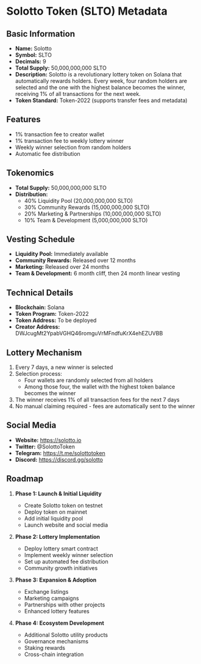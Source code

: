 # Solotto Token (SLTO) Metadata

## Basic Information
- **Name:** Solotto
- **Symbol:** SLTO
- **Decimals:** 9
- **Total Supply:** 50,000,000,000 SLTO
- **Description:** Solotto is a revolutionary lottery token on Solana that automatically rewards holders. Every week, four random holders are selected and the one with the highest balance becomes the winner, receiving 1% of all transactions for the next week.
- **Token Standard:** Token-2022 (supports transfer fees and metadata)

## Features
- 1% transaction fee to creator wallet
- 1% transaction fee to weekly lottery winner
- Weekly winner selection from random holders
- Automatic fee distribution

## Tokenomics
- **Total Supply:** 50,000,000,000 SLTO
- **Distribution:**
  * 40% Liquidity Pool (20,000,000,000 SLTO)
  * 30% Community Rewards (15,000,000,000 SLTO)
  * 20% Marketing & Partnerships (10,000,000,000 SLTO)
  * 10% Team & Development (5,000,000,000 SLTO)

## Vesting Schedule
- **Liquidity Pool:** Immediately available
- **Community Rewards:** Released over 12 months
- **Marketing:** Released over 24 months
- **Team & Development:** 6 month cliff, then 24 month linear vesting

## Technical Details
- **Blockchain:** Solana
- **Token Program:** Token-2022
- **Token Address:** To be deployed
- **Creator Address:** DWJcugMt2YpabVGHQ46romguVrMFndfuKrX4ehEZUVBB

## Lottery Mechanism
1. Every 7 days, a new winner is selected
2. Selection process:
   - Four wallets are randomly selected from all holders
   - Among those four, the wallet with the highest token balance becomes the winner
3. The winner receives 1% of all transaction fees for the next 7 days
4. No manual claiming required - fees are automatically sent to the winner

## Social Media
- **Website:** https://solotto.io
- **Twitter:** @SolottoToken
- **Telegram:** https://t.me/solottotoken
- **Discord:** https://discord.gg/solotto

## Roadmap
1. **Phase 1: Launch & Initial Liquidity**
   - Create Solotto token on testnet
   - Deploy token on mainnet
   - Add initial liquidity pool
   - Launch website and social media

2. **Phase 2: Lottery Implementation**
   - Deploy lottery smart contract
   - Implement weekly winner selection
   - Set up automated fee distribution
   - Community growth initiatives

3. **Phase 3: Expansion & Adoption**
   - Exchange listings
   - Marketing campaigns
   - Partnerships with other projects
   - Enhanced lottery features

4. **Phase 4: Ecosystem Development**
   - Additional Solotto utility products
   - Governance mechanisms
   - Staking rewards
   - Cross-chain integration
